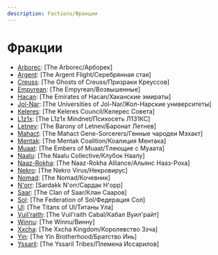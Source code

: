 ```yaml
---
description: Factions/Фракции
---
```

# Фракции
* [Arborec](../factions/arborec.md): [The Arborec/Арборек]
* [Argent](../factions/argent.md): [The Argent Flight/Серебрянная стая]
* [Creuss](../factions/creuss.md): [The Ghosts of Creuss/Призраки Креуссов]
* [Empyrean](../factions/empyrean.md): [The Empyrean/Возвышенные]
* [Hacan](../factions/hacan.md): [The Emirates of Hacan/Хаканские эмираты]
* [Jol-Nar](../factions/jol-nar.md): [The Universities of Jol-Nar/Жол-Нарские университеты]
* [Keleres](../factions/keleres.md): [The Keleres Council/Келерес Совета]
* [L1z1x](../factions/l1z1x.md): [The L1z1x Mindnet/Психосеть Л1З1КС]
* [Letnev](../factions/letnev.md): [The Barony of Letnev/Баронат Летнев]
* [Mahact](../factions/mahact.md): [The Mahact Gene-Sorcerers/Генные чародеи Мэхакт]
* [Mentak](../factions/mentak.md): [The Mentak Coalition/Коалиция Ментака]
* [Muaat](../factions/muaat.md): [The Embers of Muaat/Тлеющие с Муаата]
* [Naalu](../factions/naalu.md): [The Naalu Collective/Клубок Наалу]
* [Naaz-Rokha](../factions/naaz-rokha.md): [The Naaz-Rokha Alliance/Альянс Нааз-Роха]
* [Nekro](../factions/nekro.md): [The Nekro Virus/Некровирус]
* [Nomad](../factions/nomad.md): [The Nomad/Кочевник]
* [N'orr](../factions/n'orr.md): [Sardakk N'orr/Сардак Н'орр]
* [Saar](../factions/saar.md): [The Clan of Saar/Клан Сааров]
* [Sol](../factions/sol.md): [The Federation of Sol/Федерация Сол]
* [Ul](../factions/ul.md): [The Titans of Ul/Титаны Ула]
* [Vuil'raith](../factions/vuil'raith.md): [The Vuil'raith Cabal/Кабал Вуил'райт]
* [Winnu](../factions/winnu.md): [The Winnu/Винну]
* [Xxcha](../factions/xxcha.md): [The Xxcha Kingdom/Королевство Ззча]
* [Yin](../factions/yin.md): [The Yin Brotherhood/Братство Инь]
* [Yssaril](../factions/yssaril.md): [The Yssaril Tribes/Племена Иссарилов]

